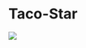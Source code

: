 # Taco-Star
<html>
	<head.
	</head>
	<body>
		<img src="https://igx.4sqi.net/img/general/200x200/GXSOX3NL3GEXOMT0YHEZKMV1HJT3104UAKC0KIIFJKL5LTWN.jpg"
	</body>
</html>
